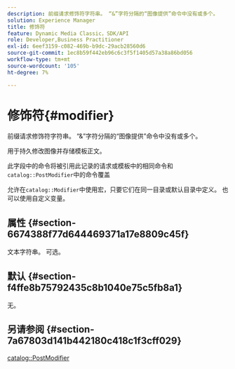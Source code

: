 ```yaml
---
description: 前缀请求修饰符字符串。 “&”字符分隔的“图像提供”命令中没有或多个。
solution: Experience Manager
title: 修饰符
feature: Dynamic Media Classic，SDK/API
role: Developer,Business Practitioner
exl-id: 6eef3159-c082-469b-b9dc-29acb28560d6
source-git-commit: 1ec8b59f442eb96c6c3f5f1405d57a38a86bd056
workflow-type: tm+mt
source-wordcount: '105'
ht-degree: 7%

---
```


# 修饰符{#modifier}

前缀请求修饰符字符串。 “&amp;”字符分隔的“图像提供”命令中没有或多个。

用于持久修改图像并存储模板正文。

此字段中的命令将被引用此记录的请求或模板中的相同命令和`catalog::PostModifier`中的命令覆盖

允许在`catalog::Modifier`中使用宏，只要它们在同一目录或默认目录中定义。 也可以使用自定义变量。

## 属性 {#section-6674388f77d644469371a17e8809c45f}

文本字符串。 可选。

## 默认 {#section-f4ffe8b75792435c8b1040e75c5fb8a1}

无。

## 另请参阅 {#section-7a67803d141b442180c418c1f3cff029}

[catalog::PostModifier](../../../../../../is-api/image-catalog/image-serving-api-ref/c-image-catalog-reference/c-image-svg-data-reference/c-image-data-reference/r-postmodifier-cat.md#reference-4bc3738a812b4e7c8a180e27bfbd770b)
